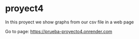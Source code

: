 # proyect4
In this proyect we show graphs from our csv file in a web page

Go to page: https://prueba-proyecto4.onrender.com